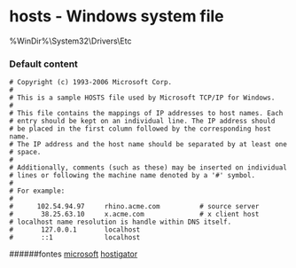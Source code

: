 # hosts - Windows system file 
%WinDir%\System32\Drivers\Etc

### Default content

```
# Copyright (c) 1993-2006 Microsoft Corp.
#
# This is a sample HOSTS file used by Microsoft TCP/IP for Windows.
#
# This file contains the mappings of IP addresses to host names. Each
# entry should be kept on an individual line. The IP address should
# be placed in the first column followed by the corresponding host name.
# The IP address and the host name should be separated by at least one
# space.
#
# Additionally, comments (such as these) may be inserted on individual
# lines or following the machine name denoted by a '#' symbol.
#
# For example:
#
#      102.54.94.97     rhino.acme.com          # source server
#       38.25.63.10     x.acme.com              # x client host
# localhost name resolution is handle within DNS itself.
#       127.0.0.1       localhost
#       ::1             localhost
```

######fontes
[microsoft](https://support.microsoft.com/pt-br/help/972034/how-to-reset-the-hosts-file-back-to-the-default)
[hostigator](https://suporte.hostgator.com.br/hc/pt-br/articles/115000391994-Funcionalidades-do-arquivo-hosts)
